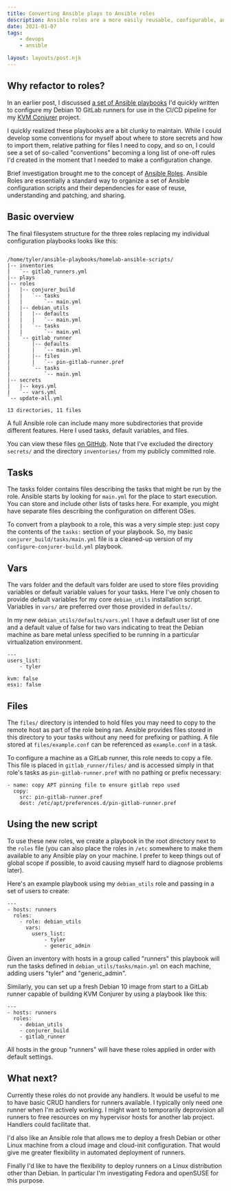 ```yaml
---
title: Converting Ansible plays to Ansible roles
description: Ansible roles are a more easily reusable, configurable, and composable way to package Ansible configuration scripts.
date: 2021-01-07
tags:
    - devops
    - ansible

layout: layouts/post.njk
---
```

## Why refactor to roles?

In an earlier post, I discussed [a set of Ansible playbooks](https://github.com/tydar/ansible-gitlab-scripts) I'd quickly written to configure my Debian 10 GitLab runners for use in the CI/CD pipeline for my [KVM Conjurer](https://github.com/tydar/kvm-conjurer) project.

I quickly realized these playbooks are a bit clunky to maintain. While I could develop some conventions for myself about where to store secrets and how to import them, relative pathing for files I need to copy, and so on, I could see a set of so-called "conventions" becoming a long list of one-off rules I'd created in the moment that I needed to make a configuration change.

Brief investigation brought me to the concept of [Ansible Roles](https://docs.ansible.com/ansible/latest/user_guide/playbooks_reuse_roles.html). Ansible Roles are essentially a standard way to organize a set of Ansible configuration scripts and their dependencies for ease of reuse, understanding and patching, and sharing.

## Basic overview

The final filesystem structure for the three roles replacing my individual configuration playbooks looks like this:

```

/home/tyler/ansible-playbooks/homelab-ansible-scripts/
|-- inventories
|   `-- gitlab_runners.yml
|-- plays
|-- roles
|   |-- conjurer_build
|   |   `-- tasks
|   |       `-- main.yml
|   |-- debian_utils
|   |   |-- defaults
|   |   |   `-- main.yml
|   |   `-- tasks
|   |       `-- main.yml
|   `-- gitlab_runner
|       |-- defaults
|       |   `-- main.yml
|       |-- files
|       |   `-- pin-gitlab-runner.pref
|       `-- tasks
|           `-- main.yml
|-- secrets
|   |-- keys.yml
|   `-- vars.yml
`-- update-all.yml

13 directories, 11 files
```

A full Ansible role can include many more subdirectories that provide different features. Here I used tasks, default variables, and files.

You can view these files [on GitHub](https://github.com/tydar/gitlab-ansible-role). Note that I've excluded the directory `secrets/` and the directory `inventories/` from my publicly committed role.

## Tasks

The tasks folder contains files describing the tasks that might be run by the role. Ansible starts by looking for `main.yml` for the place to start execution. You can store and include other lists of tasks here. For example, you might have separate files describing the configuration on different OSes.

To convert from a playbook to a role, this was a very simple step: just copy the contents of the `tasks:` section of your playbook. So, my basic `conjurer_build/tasks/main.yml` file is a cleaned-up version of my `configure-conjurer-build.yml` playbook.

## Vars

The vars folder and the default vars folder are used to store files providing variables or default variable values for your tasks. Here I've only chosen to provide default variables for my core `debian_utils` installation script. Variables in `vars/` are preferred over those provided in `defaults/`.

In my new `debian_utils/defaults/vars.yml` I have a default user list of one and a default value of false for two vars indicating to treat the Debian machine as bare metal unless specified to be running in a particular virtualization environment.

```
---
users_list:
    - tyler

kvm: false
esxi: false
```

## Files

The `files/` directory is intended to hold files you may need to copy to the remote host as part of the role being ran. Ansible provides files stored in this directory to your tasks without any need for prefixing or pathing. A file stored at `files/example.conf` can be referenced as `example.conf` in a task.

To configure a machine as a GitLab runner, this role needs to copy a file. This file is placed in `gitlab_runner/files/` and is accessed simply in that role's tasks as `pin-gitlab-runner.pref` with no pathing or prefix necessary:

```
- name: copy APT pinning file to ensure gitlab repo used
  copy:
    src: pin-gitlab-runner.pref
    dest: /etc/apt/preferences.d/pin-gitlab-runner.pref
```

## Using the new script

To use these new roles, we create a playbook in the root directory next to the `roles` file (you can also place the roles in `/etc` somewhere to make them available to any Ansible play on your machine. I prefer to keep things out of global scope if possible, to avoid causing myself hard to diagnose problems later).

Here's an example playbook using my `debian_utils` role and passing in a set of users to create:

```
---
- hosts: runners
  roles:
    - role: debian_utils
      vars:
        users_list:
            - tyler
            - generic_admin
```

Given an inventory with hosts in a group called "runners" this playbook will run the tasks defined in `debian_utils/tasks/main.yml` on each machine, adding users "tyler" and "generic_admin".

Similarly, you can set up a fresh Debian 10 image from start to a GitLab runner capable of building KVM Conjurer by using a playbook like this:

```
---
- hosts: runners
  roles:
    - debian_utils
    - conjurer_build
    - gitlab_runner
```

All hosts in the group "runners" will have these roles applied in order with default settings.

## What next?

Currently these roles do not provide any handlers. It would be useful to me to have basic CRUD handlers for runners available. I typically only need one runner when I'm actively working. I might want to temporarily deprovision all runners to free resources on my hypervisor hosts for another lab project. Handlers could facilitate that.

I'd also like an Ansible role that allows me to deploy a fresh Debian or other Linux machine from a cloud image and cloud-init configuration. That would give me greater flexibility in automated deployment of runners.

Finally I'd like to have the flexibility to deploy runners on a Linux distribution other than Debian. In particular I'm investigating Fedora and openSUSE for this purpose.
